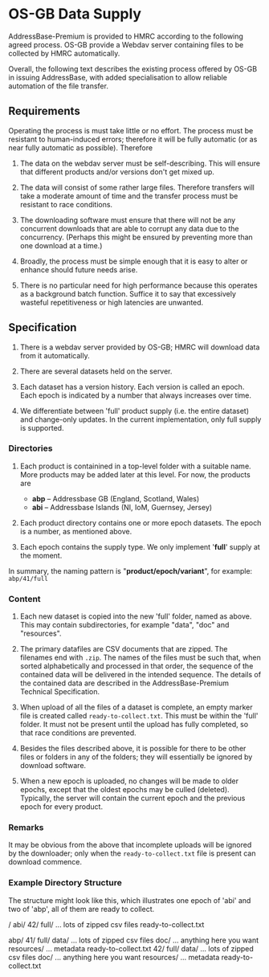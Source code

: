 # OS-GB Data Supply

AddressBase-Premium is provided to HMRC according to the following agreed process. OS-GB provide a Webdav server containing files to be collected by HMRC automatically.

Overall, the following text describes the existing process offered by OS-GB in issuing AddressBase, with added specialisation to allow reliable automation of the file transfer.


## Requirements

Operating the process is must take little or no effort. The process must be resistant to human-induced errors; therefore it will be fully automatic (or as near fully automatic as possible). Therefore

1. The data on the webdav server must be self-describing. This will ensure that different products and/or versions don't get mixed up.

2. The data will consist of some rather large files. Therefore transfers will take a moderate amount of time and the transfer process must be resistant to race conditions.

3. The downloading software must ensure that there will not be any concurrent downloads that are able to corrupt any data due to the concurrency. (Perhaps this might be ensured by preventing more than one download at a time.)

4. Broadly, the process must be simple enough that it is easy to alter or enhance should future needs arise.

5. There is no particular need for high performance because this operates as a background batch function. Suffice it to say that excessively wasteful repetitiveness or high latencies are unwanted.


## Specification

1. There is a webdav server provided by OS-GB; HMRC will download data from it automatically.

2. There are several datasets held on the server.

3. Each dataset has a version history. Each version is called an epoch. Each epoch is indicated by a number that always increases over time.

4. We differentiate between 'full' product supply (i.e. the entire dataset) and change-only updates. In the current implementation, only full supply is supported.


### Directories

1. Each product is containined in a top-level folder with a suitable name. More products may be added later at this level. For now, the products are 

    * **abp** – Addressbase GB (England, Scotland, Wales)
    * **abi** – Addressbase Islands (NI, IoM, Guernsey, Jersey)

2. Each product directory contains one or more epoch datasets. The epoch is a number, as mentioned above.

3. Each epoch contains the supply type. We only implement '**full**' supply at the moment.

In summary, the naming pattern is "**product/epoch/variant**", for example: `abp/41/full`


### Content

1. Each new dataset is copied into the new 'full' folder, named as above. This may contain subdirectories, for example "data", "doc" and "resources".

2. The primary datafiles are CSV documents that are zipped. The filenames end with `.zip`. The names of the files must be such that, when sorted alphabetically and processed in that order, the sequence of the contained data will be delivered in the intended sequence. The details of the contained data are described in the AddressBase-Premium Technical Specification.

3. When upload of all the files of a dataset is complete, an empty marker file is created called `ready-to-collect.txt`. This must be within the 'full' folder. It must not be present until the upload has fully completed, so that race conditions are prevented.

4. Besides the files described above, it is possible for there to be other files or folders in any of the folders; they will essentially be ignored by download software.

5. When a new epoch is uploaded, no changes will be made to older epochs, except that the oldest epochs may be culled (deleted). Typically, the server will contain the current epoch and the previous epoch for every product.


### Remarks

It may be obvious from the above that incomplete uploads will be ignored by the downloader; only when the `ready-to-collect.txt` file is present can download commence.


### Example Directory Structure

The structure might look like this, which illustrates one epoch of 'abi' and two of 'abp', all of them are ready to collect.

/
  abi/
    42/
      full/
        ... lots of zipped csv files
        ready-to-collect.txt

  abp/
    41/
      full/
        data/
          ... lots of zipped csv files
        doc/
          ... anything here you want
        resources/
          ... metadata
        ready-to-collect.txt
    42/
      full/
        data/
          ... lots of zipped csv files
        doc/
          ... anything here you want
        resources/
          ... metadata
        ready-to-collect.txt


